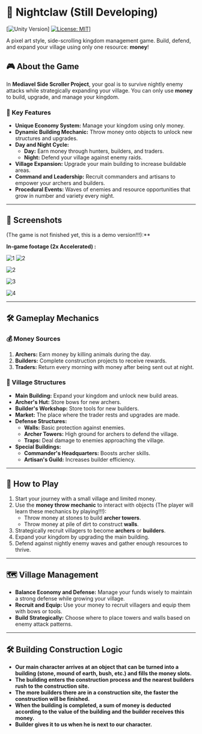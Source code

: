 # 🌙 Nightclaw (Still Developing) 
[![Unity Version](https://img.shields.io/badge/Unity-6+-black.svg?logo=unity)]
[![License: MIT](https://img.shields.io/badge/License-MIT-yellow.svg)](https://img.shields.io/badge/License-MIT-yellow.svg)]

A pixel art style, side-scrolling kingdom management game. Build, defend, and expand your village using only one resource: **money**!  

## 🎮 About the Game  
In **Mediavel Side Scroller Project**, your goal is to survive nightly enemy attacks while strategically expanding your village. You can only use **money** to build, upgrade, and manage your kingdom. 

### 🌟 Key Features  
- **Unique Economy System:** Manage your kingdom using only money.  
- **Dynamic Building Mechanic:** Throw money onto objects to unlock new structures and upgrades.  
- **Day and Night Cycle:**  
  - **Day:** Earn money through hunters, builders, and traders.  
  - **Night:** Defend your village against enemy raids.  
- **Village Expansion:** Upgrade your main building to increase buildable areas.  
- **Command and Leadership:** Recruit commanders and artisans to empower your archers and builders.  
- **Procedural Events:** Waves of enemies and resource opportunities that grow in number and variety every night.  

---

## 📸 Screenshots  

(The game is not finished yet, this is a demo version!!!):**

**In-game footage (2x Accelerated) :**

![1](Assets/GameplayVideos/video1.gif)          ![2](Assets/GameplayVideos/video2.gif)

![2](Assets/GameplayVideos/video2.gif)

![3](Assets/GameplayVideos/video3.gif)

![4](Assets/GameplayVideos/video4.gif)


---

## 🛠️ Gameplay Mechanics  

### 💰 Money Sources  
1. **Archers:** Earn money by killing animals during the day.  
2. **Builders:** Complete construction projects to receive rewards.  
3. **Traders:** Return every morning with money after being sent out at night.  

### 🏰 Village Structures  
- **Main Building:** Expand your kingdom and unlock new build areas.  
- **Archer's Hut:** Store bows for new archers.  
- **Builder's Workshop:** Store tools for new builders.  
- **Market:** The place where the trader rests and upgrades are made.  
- **Defense Structures:**  
  - **Walls:** Basic protection against enemies.  
  - **Archer Towers:** High ground for archers to defend the village.  
  - **Traps:** Deal damage to enemies approaching the village.  
- **Special Buildings:**  
  - **Commander's Headquarters:** Boosts archer skills.  
  - **Artisan's Guild:** Increases builder efficiency.  

---

## 🔄 How to Play  
1. Start your journey with a small village and limited money.  
2. Use the **money throw mechanic** to interact with objects (The player will learn these mechanics by playing!!!):  
   - Throw money at stones to build **archer towers**.  
   - Throw money at pile of dirt to construct **walls**.  
3. Strategically recruit villagers to become **archers** or **builders**.  
4. Expand your kingdom by upgrading the main building.  
5. Defend against nightly enemy waves and gather enough resources to thrive.  

---

## 🗺️ Village Management  
- **Balance Economy and Defense:** Manage your funds wisely to maintain a strong defense while growing your village.  
- **Recruit and Equip:** Use your money to recruit villagers and equip them with bows or tools.  
- **Build Strategically:** Choose where to place towers and walls based on enemy attack patterns.

---

## 🛠️ Building Construction Logic
- **Our main character arrives at an object that can be turned into a building (stone, mound of earth, bush, etc.) and fills the money slots.**
- **The building enters the construction process and the nearest builders rush to the construction site.**
- **The more builders there are in a construction site, the faster the construction will be finished.**
- **When the building is completed, a sum of money is deducted according to the value of the building and the builder receives this money.**
- **Builder gives it to us when he is next to our character.**

